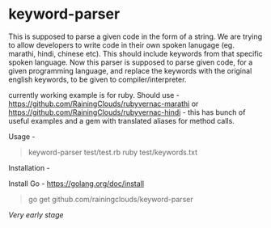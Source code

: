 keyword-parser
==============

This is supposed to parse a given code in the form of a string. We are trying to allow developers to write code in their 
own spoken lanugage (eg. marathi, hindi, chinese etc). This should include keywords from that specific spoken 
language. 
Now this parser is supposed to parse given code, for a given programming language, and replace the keywords with 
the original english keywords, to be given to compiler/interpreter.

currently working example is for ruby.
Should use - https://github.com/RainingClouds/rubyvernac-marathi or https://github.com/RainingClouds/rubyvernac-hindi - this has bunch of useful examples and a gem with translated aliases for method calls.

Usage - 
>keyword-parser test/test.rb ruby test/keywords.txt

Installation -

Install Go - https://golang.org/doc/install

> go get github.com/rainingclouds/keyword-parser 

*Very early stage*
